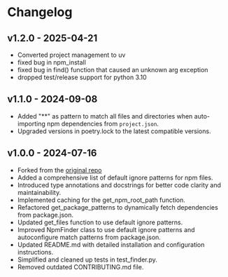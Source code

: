 # Changelog

## v1.2.0 - 2025-04-21

- Converted project management to uv
- fixed bug in npm_install
- fixed bug in find() function that caused an unknown arg exception
- dropped test/release support for python 3.10

## v1.1.0 - 2024-09-08

- Added "**" as pattern to match all files and directories when auto-importing npm dependencies from `project.json`.
- Upgraded versions in poetry.lock to the latest compatible versions.

## v1.0.0 - 2024-07-16

- Forked from the [original repo](https://github.com/kevin1024/django-npm)
- Added a comprehensive list of default ignore patterns for npm files.
- Introduced type annotations and docstrings for better code clarity and maintainability.
- Implemented caching for the get_npm_root_path function.
- Refactored get_package_patterns to dynamically fetch dependencies from package.json.
- Updated get_files function to use default ignore patterns.
- Improved NpmFinder class to use default ignore patterns and autoconfigure match patterns from package.json.
- Updated README.md with detailed installation and configuration instructions.
- Simplified and cleaned up tests in test_finder.py.
- Removed outdated CONTRIBUTING.md file.
